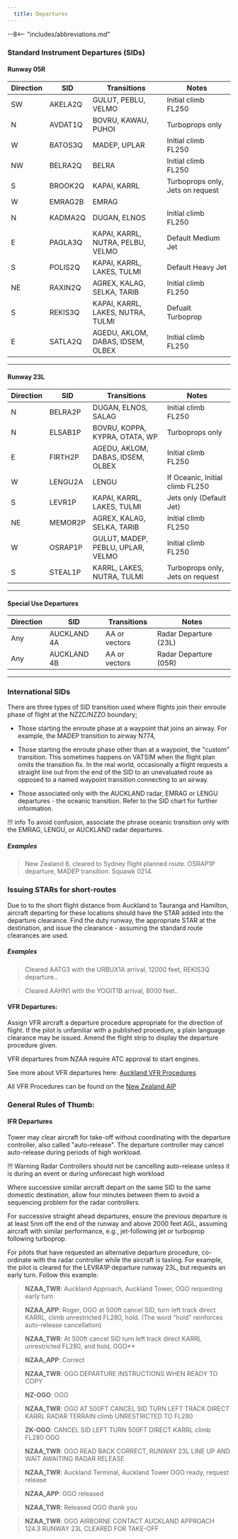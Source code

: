 ```yaml
---
  title: Departures
---
```


--8<-- "includes/abbreviations.md"

### Standard Instrument Departures (SIDs)

#### Runway 05R

| Direction | SID     | Transitions                       | Notes                            |
| --------- | ------- | --------------------------------- | -------------------------------- |
| SW        | AKELA2Q | GULUT, PEBLU, VELMO               | Initial climb FL250              |
| N         | AVDAT1Q | BOVRU, KAWAU, PUHOI               | Turboprops only                  |
| W         | BATOS3Q | MADEP, UPLAR                      | Initial climb FL250              |
| NW        | BELRA2Q | BELRA                             | Initial climb FL250              |
| S         | BROOK2Q | KAPAI, KARRL                      | Turboprops only, Jets on request |
| W         | EMRAG2B | EMRAG                             |                                  |
| N         | KADMA2Q | DUGAN, ELNOS                      | Initial climb FL250              |
| E         | PAGLA3Q | KAPAI, KARRL, NUTRA, PELBU, VELMO | Default Medium Jet               |
| S         | POLIS2Q | KAPAI, KARRL, LAKES, TULMI        | Default Heavy Jet                |
| NE        | RAXIN2Q | AGREX, KALAG, SELKA, TARIB        | Initial climb FL250              |
| S         | REKIS3Q | KAPAI, KARRL, LAKES, NUTRA, TULMI | Defualt Turboprop                |
| E         | SATLA2Q | AGEDU, AKLOM, DABAS, IDSEM, OLBEX | Initial climb FL250              |

---

#### Runway 23L

| Direction | SID     | Transitions                       | Notes                            |
| --------- | ------- | --------------------------------- | -------------------------------- |
| N         | BELRA2P | DUGAN, ELNOS, SALAG               | Initial climb FL250              |
| N         | ELSAB1P | BOVRU, KOPPA, KYPRA, OTATA, WP    | Turboprops only                  |
| E         | FIRTH2P | AGEDU, AKLOM, DABAS, IDSEM, OLBEX | Initial climb FL250              |
| W         | LENGU2A | LENGU                             | If Oceanic, Initial climb FL250  |
| S         | LEVR1P  | KAPAI, KARRL, LAKES, TULMI        | Jets only   (Default Jet)        |
| NE        | MEMOR2P | AGREX, KALAG, SELKA, TARIB        | Initial climb FL250              |
| W         | OSRAP1P | GULUT, MADEP, PEBLU, UPLAR, VELMO | Initial climb FL250              |
| S         | STEAL1P | KARRL, LAKES, NUTRA, TULMI        | Turboprops only, Jets on request |

--- 


#### Special Use Departures

| Direction | SID         | Transitions   | Notes                 |
| --------- | ----------- | ------------- | --------------------- |
| Any       | AUCKLAND 4A | AA or vectors | Radar Departure (23L) |
| Any       | AUCKLAND 4B | AA or vectors | Radar Departure (05R) |

---

### International SIDs

There are three types of SID transition used where flights join their enroute phase of flight at the NZZC/NZZO boundary;

- Those starting the enroute phase at a waypoint that joins an airway. For example, the MADEP transition to airway N774,

- Those starting the enroute phase other than at a waypoint, the "custom" transition. This sometimes happens on VATSIM when the flight plan omits the transition fix. In the real world, occasionally a flight requests a straight line out from the end of the SID to an unevaluated route as opposed to a named waypoint transition connecting to an airway.

- Those associated only with the AUCKLAND radar, EMRAG or LENGU departures -  the oceanic transition. Refer to the SID chart for further information.

!!! info
    To avoid confusion, associate the phrase oceanic transition only with the EMRAG, LENGU, or AUCKLAND radar  departures.

##### Examples

> New Zealand 8, cleared to Sydney flight planned route. OSRAP1P departure, MADEP transition. Squawk 0214.

### Issuing STARs for short-routes

Due to to the short flight distance from Auckland to Tauranga and Hamilton, aircraft departing for these locations should have the STAR added into the departure clearance. Find the duty runway, the appropriate STAR at the destination, and issue the clearance - assuming the standard route clearances are used.

##### Examples

> Cleared AATG3 with the URBUX1A arrival, 12000 feet, REKIS3Q departure..

> Cleared AAHN1 with the YOGIT1B arrival, 8000 feet..

#### VFR Departures:

Assign VFR aircraft a departure procedure appropriate for the direction of flight. If the pilot is unfamiliar with a published procedure, a plain language clearance may be issued. Amend the flight strip to display the departure procedure given.

VFR departures from NZAA require ATC approval to start engines.

See more about VFR departures here: [Auckland VFR Procedures](../NZAA/index.md#vfr-procedures)

All VFR Procedures can be found on the [New Zealand AIP](https://www.aip.net.nz/assets/AIP/Aerodrome-Charts/Auckland-NZAA/NZAA_64.1.pdf) 

### General Rules of Thumb:

#### IFR Departures

Tower may clear aircraft for take-off without coordinating with the departure controller, also called "auto-release". The departure controller may cancel auto-release during periods of high workload. 

!!! Warning 
    Radar Controllers should not be cancelling auto-release unless it is during an event or during unforecast high workload

Where successive similar aircraft depart on the same SID to the same domestic destination, allow four minutes between them to avoid a sequencing problem for the radar controllers. 

For successive straight ahead departures, ensure the previous departure is at least 5nm off the end of the runway and above 2000 feet AGL, assuming aircraft with similar performance, e.g.,  jet-following jet or turboprop following turboprop.

For pilots that have requested an alternative departure procedure, co-ordinate with the radar controller while the aircraft is taxiing. For example, the pilot is cleared for the LEVRA1P departure runway 23L, but requests an early turn. Follow this example:

> **NZAA_TWR**: Auckland Approach, Auckland Tower, OGO requesting early turn

> **NZAA_APP**: Roger, OGO at 500ft cancel SID, turn left track direct KARRL, climb unrestricted FL280, hold. (The word "hold" reinforces auto-release cancellation)

> **NZAA_TWR**: At 500ft cancel SID turn left track direct KARRL unrestricted FL280, and hold, OGO**

> **NZAA_APP**: Correct

> **NZAA_TWR**: OGO DEPARTURE INSTRUCTIONS WHEN READY TO COPY

> **NZ-OGO**: OGO

> **NZAA_TWR**: OGO AT 500FT CANCEL SID TURN LEFT TRACK DIRECT KARRL RADAR TERRAIN climb UNRESTRICTED TO FL280

> **ZK-OGO**: CANCEL SID LEFT TURN 500FT DIRECT KARRL climb FL280 OGO

> **NZAA_TWR**: OGO READ BACK CORRECT, RUNWAY 23L LINE UP AND WAIT AWAITING RADAR RELEASE

> **NZAA_TWR**: Auckland Terminal, Auckland Tower OGO ready, request release

> **NZAA_APP**: OGO released

> **NZAA_TWR**: Released OGO thank you

> **NZAA_TWR**: OGO AIRBORNE CONTACT AUCKLAND APPROACH 124.3 RUNWAY 23L CLEARED FOR TAKE-OFF






